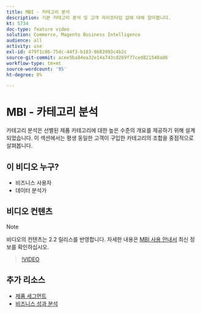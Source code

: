 ```yaml
---
title: MBI - 카테고리 분석
description: 기본 카테고리 분석 및 고객 라이프타임 값에 대해 알아봅니다.
kt: 5734
doc-type: feature video
solution: Commerce, Magento Business Intelligence
audience: all
activity: use
exl-id: 479f1c86-75dc-44f3-b183-9b83993c4b2c
source-git-commit: acee5ba84ea32e14a743cd269f77ced821548ad6
workflow-type: tm+mt
source-wordcount: '95'
ht-degree: 0%

---
```


# MBI - 카테고리 분석

카테고리 분석은 선별된 제품 카테고리에 대한 높은 수준의 개요를 제공하기 위해 설계되었습니다. 이 섹션에서는 평생 동일한 고객이 구입한 카테고리의 조합을 중점적으로 살펴봅니다.

## 이 비디오 누구?

- 비즈니스 사용자
- 데이터 분석가

## 비디오 컨텐츠

>[!NOTE]
>
>비디오의 컨텐츠는 2.2 릴리스를 반영합니다. 자세한 내용은 [MBI 사용 안내서](https://docs.magento.com/mbi/) 최신 정보를 확인하십시오.

>[!VIDEO](https://video.tv.adobe.com/v/37904/?quality=12&learn=on)

## 추가 리소스

- [제품 세그먼트](https://docs.magento.com/mbi/best-practices/segment-filter.html#product-segments)
- [비즈니스 성과 분석](https://docs.magento.com/mbi/data-analyst/analysis/bus-perf-analysis.html)
